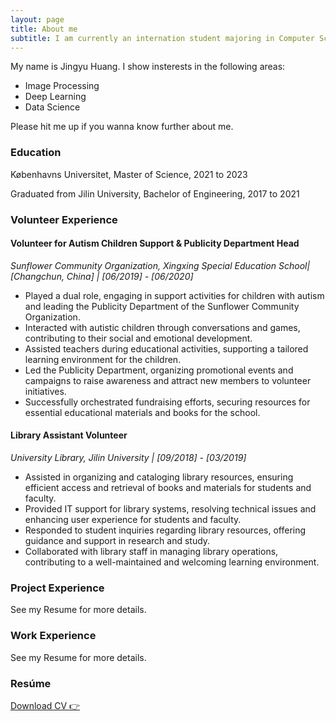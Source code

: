 ```yaml
---
layout: page
title: About me
subtitle: I am currently an internation student majoring in Computer Science at Denmark.
---
```


My name is Jingyu Huang. I show insterests in the following areas:

- Image Processing
- Deep Learning
- Data Science

Please hit me up if you wanna know further about me.

### Education

Københavns Universitet, Master of Science, 2021 to 2023

Graduated from Jilin University, Bachelor of Engineering, 2017 to 2021

### Volunteer Experience

#### Volunteer for Autism Children Support & Publicity Department Head
*Sunflower Community Organization, Xingxing Special Education School| [Changchun, China] | [06/2019] - [06/2020]*

- Played a dual role, engaging in support activities for children with autism and leading the Publicity Department of the Sunflower Community Organization.
- Interacted with autistic children through conversations and games, contributing to their social and emotional development.
- Assisted teachers during educational activities, supporting a tailored learning environment for the children.
- Led the Publicity Department, organizing promotional events and campaigns to raise awareness and attract new members to volunteer initiatives.
- Successfully orchestrated fundraising efforts, securing resources for essential educational materials and books for the school.

#### Library Assistant Volunteer
*University Library, Jilin University  | [09/2018] - [03/2019]*

- Assisted in organizing and cataloging library resources, ensuring efficient access and retrieval of books and materials for students and faculty.
- Provided IT support for library systems, resolving technical issues and enhancing user experience for students and faculty.
- Responded to student inquiries regarding library resources, offering guidance and support in research and study.
- Collaborated with library staff in managing library operations, contributing to a well-maintained and welcoming learning environment.


### Project Experience
See my Resume for more details.

### Work Experience
See my Resume for more details.

### Resúme

[Download CV 👉](https://yyberry.github.io/assets/files/CV.pdf)

<!-- <a href="https://yyberry.github.io/assets/files/CV.pdf" download> -->
<!-- <input type="button" style="padding: 5px; background-color: gray; color: white;"> -->
<!-- </a> -->